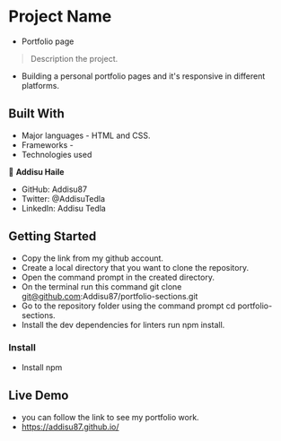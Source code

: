 # Project Name

- Portfolio page

> Description the project.

- Building a personal portfolio pages and it's responsive in different platforms.

## Built With

- Major languages - HTML and CSS.
- Frameworks -
- Technologies used

👤 **Addisu Haile**

- GitHub: Addisu87
- Twitter: @AddisuTedla
- LinkedIn: Addisu Tedla

## Getting Started

- Copy the link from my github account.
- Create a local directory that you want to clone the repository.
- Open the command prompt in the created directory.
- On the terminal run this command git clone git@github.com:Addisu87/portfolio-sections.git
- Go to the repository folder using the command prompt cd portfolio-sections.
- Install the dev dependencies for linters run npm install.

### Install

- Install npm

## Live Demo
- you can follow the link to see my portfolio work.
- https://addisu87.github.io/
